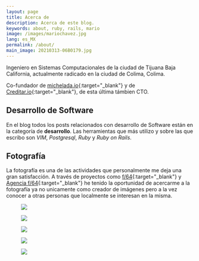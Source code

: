 ```yaml
---
layout: page
title: Acerca de
description: Acerca de este blog.
keywords: about, ruby, rails, mario
image: /images/mariochavez.jpg
lang: es_MX
permalink: /about/
main_image: 20210313-06B0179.jpg
---
```


Ingeniero en Sistemas Computacionales de la ciudad de Tijuana Baja California, actualmente radicado en la ciudad de Colima, Colima.

Co-fundador de [michelada.io](https://michelada.io){:target="_blank"} y de [Creditar.io](https://creditar.io){:target="_blank"}, de esta última támbien CTO.

## Desarrollo de Software
En el blog todos los posts relacionados con desarrollo de Software están en la categoría de **desarrollo**. Las herramientas que más utilizo y sobre las que escribo son *VIM*, *Postgresql*, *Ruby* y *Ruby on Rails*.

## Fotografía
La fotografía es una de las actividades que personalmente me deja una gran satisfacción. A través de proyectos como [f/64](https://f64.io){:target="_blank"} y [Agencia f/64](https://agencia.f64.io){:target="_blank"} he tenido la oportunidad de acercarme a la fotografía ya no unicamente como creador de imágenes pero a la vez conocer a otras personas que localmente se interesan en la misma.

<div class="gallery">
  <div class="gallery-3">
    <figure>
      <img src="{{ "/images/about/about-4.jpg" }}" loading="lazy" />
    </figure>
    <figure>
      <img src="{{ "/images/about/about-3.jpg" }}" loading="lazy" />
    </figure>
    <figure>
      <img src="{{ "/images/about/about-5.jpg" }}" loading="lazy" />
    </figure>
  </div>
  <div class="gallery-2">
    <figure>
      <img src="{{ "/images/about/about-1.jpg" }}" loading="lazy" />
    </figure>
    <figure>
      <img src="{{ "/images/about/about-2.jpg" }}" loading="lazy" />
    </figure>
  </div>
</div>
